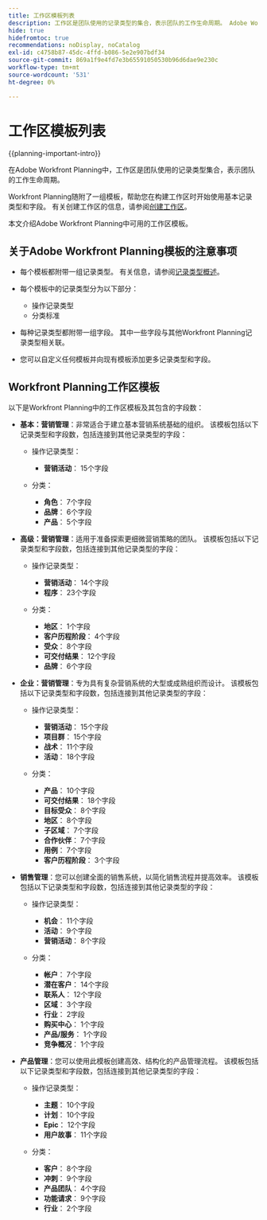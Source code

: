 ```yaml
---
title: 工作区模板列表
description: 工作区是团队使用的记录类型的集合，表示团队的工作生命周期。 Adobe Workfront Planning随附了一组模板，帮助您在构建工作区时开始使用基本记录类型和字段。
hide: true
hidefromtoc: true
recommendations: noDisplay, noCatalog
exl-id: c4758b87-45dc-4ffd-b086-5e2e907bdf34
source-git-commit: 869a1f9e4fd7e3b65591050530b96d6dae9e230c
workflow-type: tm+mt
source-wordcount: '531'
ht-degree: 0%

---
```


<!--update the metadata with real information when making this available in TOC and in the left nav:
---
title: List of available workspace templates
description: You can use templates to create workspaces. This article provides a list of available workspace templates
hidefromtoc: yes
hide: yes
author: Alina
feature: Work Management
role: User
---

-->

# 工作区模板列表

{{planning-important-intro}}

在Adobe Workfront Planning中，工作区是团队使用的记录类型集合，表示团队的工作生命周期。

Workfront Planning随附了一组模板，帮助您在构建工作区时开始使用基本记录类型和字段。 有关创建工作区的信息，请参阅[创建工作区](/help/quicksilver/planning/architecture/create-workspaces.md)。

本文介绍Adobe Workfront Planning中可用的工作区模板。

## 关于Adobe Workfront Planning模板的注意事项

* 每个模板都附带一组记录类型。 有关信息，请参阅[记录类型概述](/help/quicksilver/planning/architecture/overview-of-record-types.md)。
* 每个模板中的记录类型分为以下部分：

   * 操作记录类型
   * 分类标准
* 每种记录类型都附带一组字段。 其中一些字段与其他Workfront Planning记录类型相关联。
* 您可以自定义任何模板并向现有模板添加更多记录类型和字段。

<!-- I modeled this article by the "List of available Blueprints" and that articles does not have an Access area

## Access requirements

You must have the following: 

<table style="table-layout:auto">
 <col>
 </col>
 <col>
 </col>
 <tbody>
  <tr>
   <td role="rowheader"><p>Adobe Workfront plan*</p></td>
   <td>
<p>Any</p>
<!--the above is only for closed beta; when going to GA - activate the following plans:    
<p>Current plan: Prime and Ultimate</p>
<p>Legacy plan: Enterprise</p>->
   </td>
  </tr>
  <tr>
   <td role="rowheader"><p>Adobe Workfront license*</p></td>
   <td>
   <p>Any</p> 
  <p>For more information, see <a href="../../administration-and-setup/add-users/access-levels-and-object-permissions/wf-licenses.md" class="MCXref xref">Adobe Workfront licenses overview</a>.</p> </td>
  </tr>
  <tr>
   <td role="rowheader"><p>Product</p></td>
   <td>
   <p> Adobe Workfront</p> </td>
  </tr>
  <tr>
   <td role="rowheader">Access level*</td>
   <td> <p>Any</p>  
</td>
  </tr>
<tr>
   <td role="rowheader">Layout template</td>
   <td> <p>Your system administrator must add the Planning area in your layout template. </p>  
</td>
  </tr>
 </tbody>
</table>

>[!NOTE]
>
>*If you don't have access, ask your Workfront administrator if they set additional restrictions in your access level. For information on how a Workfront administrator can change your access level, see [Create or modify custom access levels](/help/quicksilver/administration-and-setup/add-users/configure-and-grant-access/create-modify-access-levels.md).

-->

## Workfront Planning工作区模板

以下是Workfront Planning中的工作区模板及其包含的字段数：

* **基本：营销管理**：非常适合于建立基本营销系统基础的组织。 该模板包括以下记录类型和字段数，包括连接到其他记录类型的字段：

   * 操作记录类型：

      * **营销活动**： 15个字段
   * 分类：

      * **角色**： 7个字段
      * **品牌**： 6个字段
      * **产品**： 5个字段

* **高级：营销管理**：适用于准备探索更细微营销策略的团队。 该模板包括以下记录类型和字段数，包括连接到其他记录类型的字段：

   * 操作记录类型：

      * **营销活动**： 14个字段
      * **程序**： 23个字段

   * 分类：
      * **地区**： 1个字段
      * **客户历程阶段**： 4个字段
      * **受众**： 8个字段
      * **可交付结果**： 12个字段
      * **品牌**： 6个字段

* **企业：营销管理**：专为具有复杂营销系统的大型或成熟组织而设计。 该模板包括以下记录类型和字段数，包括连接到其他记录类型的字段：

   * 操作记录类型：

      * **营销活动**： 15个字段
      * **项目群**： 15个字段
      * **战术**： 11个字段
      * **活动**： 18个字段

   * 分类：

      * **产品**： 10个字段
      * **可交付结果**： 18个字段
      * **目标受众**： 8个字段
      * **地区**： 8个字段
      * **子区域**： 7个字段
      * **合作伙伴**： 7个字段
      * **用例**： 7个字段
      * **客户历程阶段**： 3个字段

* **销售管理**：您可以创建全面的销售系统，以简化销售流程并提高效率。 该模板包括以下记录类型和字段数，包括连接到其他记录类型的字段：

   * 操作记录类型：

      * **机会**： 11个字段
      * **活动**： 9个字段
      * **营销活动**： 8个字段
   * 分类：
      * **帐户**： 7个字段
      * **潜在客户**： 14个字段
      * **联系人**： 12个字段
      * **区域**： 3个字段
      * **行业**： 2字段
      * **购买中心**： 1个字段
      * **产品/服务**： 1个字段
      * **竞争概况**： 1个字段

* **产品管理**：您可以使用此模板创建高效、结构化的产品管理流程。 该模板包括以下记录类型和字段数，包括连接到其他记录类型的字段：

   * 操作记录类型：

      * **主题**： 10个字段
      * **计划**： 10个字段
      * **Epic**： 12个字段
      * **用户故事**： 11个字段

   * 分类：

      * **客户**： 8个字段
      * **冲刺**： 9个字段
      * **产品团队**： 4个字段
      * **功能请求**： 9个字段
      * **行业**： 2个字段
